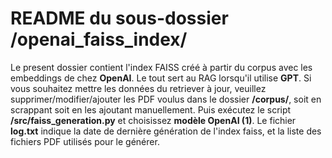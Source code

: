# README du sous-dossier /openai_faiss_index/

Le present dossier contient l'index FAISS créé à partir du corpus avec les embeddings de chez **OpenAI**. Le tout sert au RAG lorsqu'il utilise **GPT**.
Si vous souhaitez mettre les données du retriever à jour, veuillez supprimer/modifier/ajouter les PDF voulus dans le dossier **/corpus/**, soit en scrappant soit en les ajoutant manuellement.
Puis exécutez le script **/src/faiss_generation.py** et choisissez **modèle OpenAI (1)**. Le fichier **log.txt** indique la date de dernière génération de l'index faiss, et la liste des fichiers PDF utilisés pour le générer.